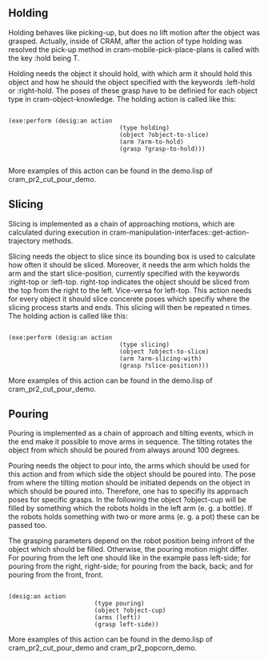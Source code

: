 ## Holding

Holding behaves like picking-up, but does no lift motion after the object was grasped. Actually, inside of CRAM, after the action of type holding was resolved the pick-up method in cram-mobile-pick-place-plans is called with the key :hold being T.

Holding needs the object it should hold, with which arm it should hold this object and how he should the object specified with the keywords
:left-hold or :right-hold. The poses of these grasp have to be definied for each object type in cram-object-knowledge. The holding action is called like this:

```

(exe:perform (desig:an action
                               (type holding)
                               (object ?object-to-slice)
                               (arm ?arm-to-hold) 
                               (grasp ?grasp-to-hold)))


```

More examples of this action can be found in the demo.lisp of cram_pr2_cut_pour_demo.

## Slicing

Slicing is implemented as a chain of approaching motions, which are calculated during execution in cram-manipulation-interfaces::get-action-trajectory methods. 

Slicing needs the object to slice since its bounding box is used to calculate how often it should be sliced. Moreover, it needs the arm which holds the arm and the start slice-position, currently specified with the keywords :right-top or :left-top. right-top indicates the
object should be sliced from the top from the right to the left. Vice-versa for left-top. This action needs for every object it should slice concerete poses which specifiy where the slicing process starts and ends. This slicing will then be repeated n times. The holding action is called like this:

```

(exe:perform (desig:an action
                               (type slicing)
                               (object ?object-to-slice)
                               (arm ?arm-slicing-with) 
                               (grasp ?slice-position)))

```

More examples of this action can be found in the demo.lisp of cram_pr2_cut_pour_demo.

## Pouring

Pouring is implemented as a chain of approach and tilting events, which in the end make it possible to move arms in sequence. The tilting rotates the object from which should be poured from always around 100 degrees.

Pouring needs the object to pour into, the arms which should be used for this action and from which side the object should be poured into.
The pose from where the tilting motion should be initiated depends on the object in which should be poured into. Therefore, one
has to specifiy its approach poses for specific grasps. In the following the object ?object-cup will be filled by something which
the robots holds in the left arm (e. g. a bottle). If the robots holds something with two or more arms (e. g. a pot) these can be passed too.

The grasping parameters depend on the robot position being infront of the object which should be filled. Otherwise, the pouring motion might
differ. For pouring from the left one should like in the example pass left-side; for pouring from the right, right-side; for pouring from the back, back; and for pouring from the front, front.

```

(desig:an action
                        (type pouring)
                        (object ?object-cup)
                        (arms (left))
                        (grasp left-side))

```

More examples of this action can be found in the demo.lisp of cram_pr2_cut_pour_demo and cram_pr2_popcorn_demo.
